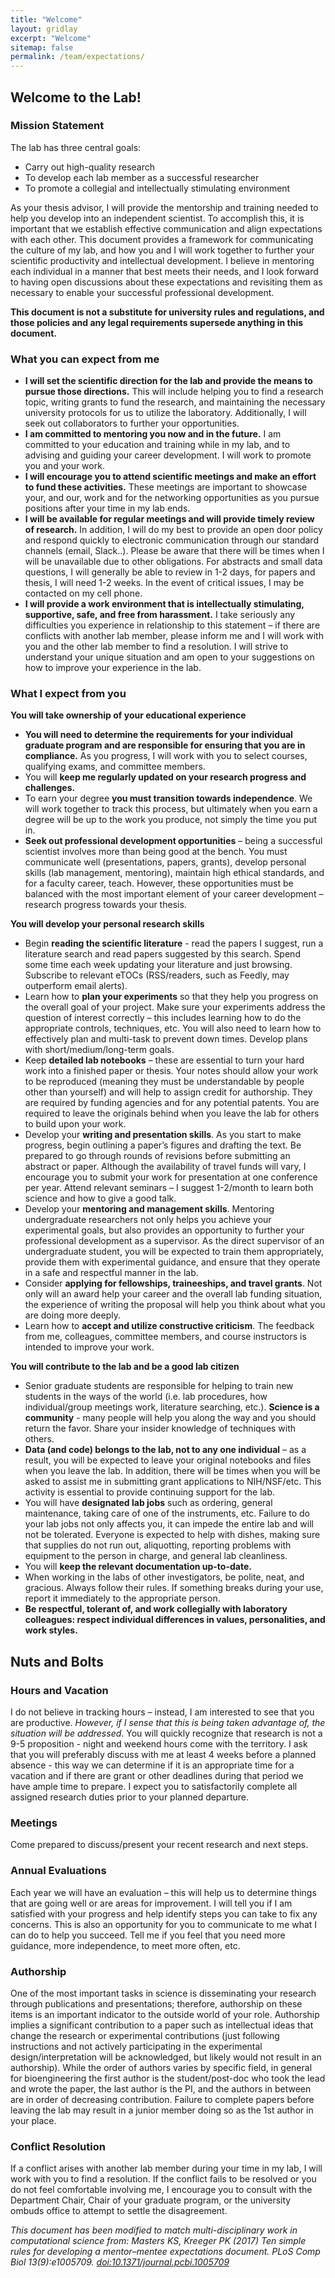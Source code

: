 ```yaml
---
title: "Welcome"
layout: gridlay
excerpt: "Welcome"
sitemap: false
permalink: /team/expectations/
---
```



Welcome to the Lab!
----------------------------------


### Mission Statement

The lab has three central goals:
  - Carry out high-quality research 
  - To develop each lab member as a successful researcher
  - To promote a collegial and intellectually stimulating environment

As your thesis advisor, I will provide the mentorship and training needed to help you develop into an independent scientist. To accomplish this, it is important that we establish effective communication and align expectations with each other. This document provides a framework for communicating the culture of my lab, and how you and I will work together to further your scientific productivity and intellectual development. I believe in mentoring each individual in a manner that best meets their needs, and I look forward to having open discussions about these expectations and revisiting them as necessary to enable your successful professional development.

**This document is not a substitute for university rules and regulations, and those policies and any legal requirements supersede anything in this document.**

### What you can expect from me
  - **I will set the scientific direction for the lab and provide the means to pursue those directions.** This will include helping you to find a research topic, writing grants to fund the research, and maintaining the necessary university protocols for us to utilize the laboratory. Additionally, I will seek out collaborators to further your opportunities.
  - **I am committed to mentoring you now and in the future.** I am committed to your education and training while in my lab, and to advising and guiding your career development. I will work to promote you and your work.
  - **I will encourage you to attend scientific meetings and make an effort to fund these activities.** These meetings are important to showcase your, and our, work and for the networking opportunities as you pursue positions after your time in my lab ends.
  - **I will be available for regular meetings and will provide timely review of research.** In addition, I will do my best to provide an open door policy and respond quickly to electronic communication through our standard channels (email, Slack..).  Please be aware that there will be times when I will be unavailable due to other obligations. For abstracts and small data questions, I will generally be able to review in 1-2 days, for papers and thesis, I will need 1-2 weeks. In the event of critical issues, I may be contacted on my cell phone.
  - **I will provide a work environment that is intellectually stimulating, supportive, safe, and free from harassment.** I take seriously any difficulties you experience in relationship to this statement – if there are conflicts with another lab member, please inform me and I will work with you and the other lab member to find a resolution. I will strive to understand your unique situation and am open to your suggestions on how to improve your experience in the lab.

### What I expect from you
**You will take ownership of your educational experience**
  - **You will need to determine the requirements for your individual graduate program and are responsible for ensuring that you are in compliance.** As you progress, I will work with you to select courses, qualifying exams, and committee members.
  - You will **keep me regularly updated on your research progress and challenges.**
  - To earn your degree **you must transition towards independence**. We will work together to track this process, but ultimately when you earn a degree will be up to the work you produce, not simply the time you put in. 
  - **Seek out professional development opportunities** – being a successful scientist involves more than being good at the bench. You must communicate well (presentations, papers, grants), develop personal skills (lab management, mentoring), maintain high ethical standards, and for a faculty career, teach. However, these opportunities must be balanced with the most important element of your career development – research progress towards your thesis. 

**You will develop your personal research skills**  
  - Begin **reading the scientific literature** - read the papers I suggest, run a literature search and read papers suggested by this search. Spend some time each week updating your literature and just browsing. Subscribe to relevant eTOCs (RSS/readers, such as Feedly, may outperform email alerts).
  - Learn how to **plan your experiments** so that they help you progress on the overall goal of your project. Make sure your experiments address the question of interest correctly – this includes learning how to do the appropriate controls, techniques, etc. You will also need to learn how to effectively plan and multi-task to prevent down times. Develop plans with short/medium/long-term goals.
  - Keep **detailed lab notebooks** – these are essential to turn your hard work into a finished paper or thesis. Your notes should allow your work to be reproduced (meaning they must be understandable by people other than yourself) and will help to assign credit for authorship. They are required by funding agencies and for any potential patents. You are required to leave the originals behind when you leave the lab for others to build upon your work. 
  - Develop your **writing and presentation skills**. As you start to make progress, begin outlining a paper’s figures and drafting the text. Be prepared to go through rounds of revisions before submitting an abstract or paper. Although the availability of travel funds will vary, I encourage you to submit your work for presentation at one conference per year. Attend relevant seminars – I suggest 1-2/month to learn both science and how to give a good talk.
  - Develop your **mentoring and management skills**. Mentoring undergraduate researchers not only helps you achieve your experimental goals, but also provides an opportunity to further your professional development as a supervisor. As the direct supervisor of an undergraduate student, you will be expected to train them appropriately, provide them with experimental guidance, and ensure that they operate in a safe and respectful manner in the lab. 
  - Consider **applying for fellowships, traineeships, and travel grants**. Not only will an award help your career and the overall lab funding situation, the experience of writing the proposal will help you think about what you are doing more deeply.
  - Learn how to **accept and utilize constructive criticism**. The feedback from me, colleagues, committee members, and course instructors is intended to improve your work. 

**You will contribute to the lab and be a good lab citizen**
  - Senior graduate students are responsible for helping to train new students in the ways of the world (i.e. lab procedures, how individual/group meetings work, literature searching, etc.). **Science is a community** - many people will help you along the way and you should return the favor. Share your insider knowledge of techniques with others.
  - **Data (and code) belongs to the lab, not to any one individual** – as a result, you will be expected to leave your original notebooks and files when you leave the lab. In addition, there will be times when you will be asked to assist me in submitting grant applications to NIH/NSF/etc. This activity is essential to provide continuing support for the lab.
  - You will have **designated lab jobs** such as ordering, general maintenance, taking care of one of the instruments, etc. Failure to do your lab jobs not only affects you, it can impede the entire lab and will not be tolerated. Everyone is expected to help with dishes, making sure that supplies do not run out, aliquotting, reporting problems with equipment to the person in charge, and general lab cleanliness.
  - You will **keep the relevant documentation up-to-date.**
  - When working in the labs of other investigators, be polite, neat, and gracious. Always follow their rules. If something breaks during your use, report it immediately to the appropriate person.
  - **Be respectful, tolerant of, and work collegially with laboratory colleagues:  respect individual differences in values, personalities, and work styles.**


## Nuts and Bolts

### Hours and Vacation

I do not believe in tracking hours – instead, I am interested to see that you are productive. _However, if I sense that this is being taken advantage of, the situation will be addressed_. You will quickly recognize that research is not a 9-5 proposition - night and weekend hours come with the territory. I ask that you will preferably discuss with me at least 4 weeks before a planned absence - this way we can determine if it is an appropriate time for a vacation and if there are grant or other deadlines during that period we have ample time to prepare. I expect you to satisfactorily complete all assigned research duties prior to your planned departure.

### Meetings
Come prepared to discuss/present your recent research and next steps. 

### Annual Evaluations
Each year we will have an evaluation – this will help us to determine things that are going well or are areas for improvement. I will tell you if I am satisfied with your progress and help identify steps you can take to fix any concerns. This is also an opportunity for you to communicate to me what I can do to help you succeed. Tell me if you feel that you need more guidance, more independence, to meet more often, etc. 
 
### Authorship
One of the most important tasks in science is disseminating your research through publications and presentations; therefore, authorship on these items is an important indicator to the outside world of your role. Authorship implies a significant contribution to a paper such as intellectual ideas that change the research or experimental contributions (just following instructions and not actively participating in the experimental design/interpretation will be acknowledged, but likely would not result in an authorship). While the order of authors varies by specific field, in general for bioengineering the first author is the student/post-doc who took the lead and wrote the paper, the last author is the PI, and the authors in between are in order of decreasing contribution. Failure to complete papers before leaving the lab may result in a junior member doing so as the 1st author in your place.


### Conflict Resolution

If a conflict arises with another lab member during your time in my lab, I will work with you to find a resolution. If the conflict fails to be resolved or you do not feel comfortable involving me, I encourage you to consult with the Department Chair, Chair of your graduate program, or the university ombuds office to attempt to settle the disagreement.


_This document has been modified to match multi-disciplinary work in computational science from: Masters KS, Kreeger PK (2017) Ten simple rules for developing a mentor–mentee expectations document. PLoS Comp Biol 13(9):e1005709. [doi:10.1371/journal.pcbi.1005709](https://doi.org/10.1371/journal.pcbi.1005709)_